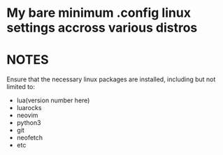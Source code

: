# My bare minimum .config linux settings accross various distros 
<h1> NOTES </h1>
<p>
  Ensure that the necessary linux packages are installed, including but not limited to:
</p>
<ul>
  <li> lua(version number here) </li>
  <li> luarocks </li>
  <li> neovim </li>
  <li> python3 </li>
  <li> git </li> 
  <li> neofetch </li>
  <li> etc </li>
</ul>
